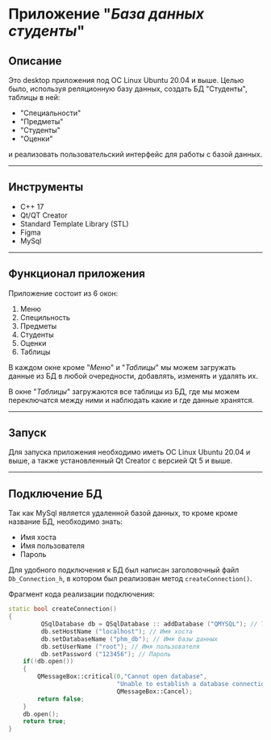 # Приложение "_База данных студенты_"

## Описание
Это desktop приложения под ОС Linux Ubuntu 20.04 и выше. Целью было, используя реляционную базу данных, создать БД "Студенты", таблицы в ней:
+ "Специальности" 
+ "Предметы"
+ "Студенты"
+ "Оценки"

и реализовать пользовательский интерфейс для работы с базой данных.
___

## Инструменты
+ С++ 17
+ Qt/QT Creator
+ Standard Template Library (STL)
+ Figma
+ MySql
___

## Функционал приложения
Приложение состоит из 6 окон:
1. Меню
2. Специльность
3. Предметы
4. Студенты 
5. Оценки
6. Таблицы

В каждом окне кроме "_Меню_" и "_Таблицы_" мы можем загружать данные из БД в любой очередности, добавлять, изменять и удалять их.

В окне "_Таблицы_" загружаются все таблицы из БД, где мы можем переключатся между ними и наблюдать какие и где данные хранятся.
___

## Запуск 

Для запуска приложения необходимо иметь ОС Linux Ubuntu 20.04 и выше, а также установленный Qt Creator с версией Qt 5 и выше.
___

## Подключение БД
Так как MySql является удаленной базой данных, то кроме кроме название БД, необходимо знать:
+ Имя хоста
+ Имя пользователя
+ Пароль

Для удобного подключения к БД был написан заголовочный файл `Db_Connection_h`, в котором был реализован метод `createConnection()`.

Фрагмент кода реализации подключения:
```C++
static bool createConnection()
{
         QSqlDatabase db = QSqlDatabase :: addDatabase ("QMYSQL"); // Тип базы данных
         db.setHostName ("localhost"); // Имя хоста
         db.setDatabaseName ("phm_db"); // Имя базы данных
         db.setUserName ("root"); // Имя пользователя
         db.setPassword ("123456"); // Пароль
    if(!db.open())
    {
        QMessageBox::critical(0,"Cannot open database",
                              "Unable to establish a database connection",
                              QMessageBox::Cancel);
        return false;
    }
    db.open();
    return true;
}
```
